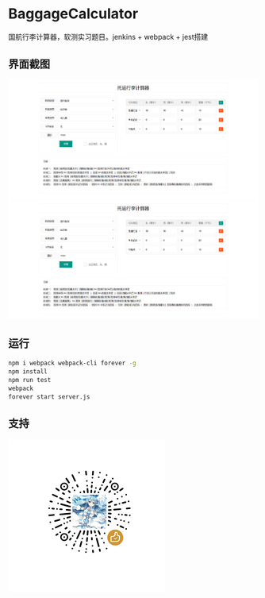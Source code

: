 # BaggageCalculator
国航行李计算器，软测实习题目。jenkins + webpack + jest搭建

## 界面截图

![img1](img1.png)
![img2](img1.png)

## 运行

```bash
npm i webpack webpack-cli forever -g
npm install
npm run test
webpack
forever start server.js
```

## 支持

![赞赏码](reward.png)

